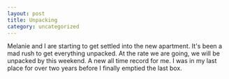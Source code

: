 ```yaml
---
layout: post
title: Unpacking
category: uncategorized
---
```


Melanie and I are starting to get settled into the new apartment.  It's been a mad rush to get everything unpacked.  At the rate we are going, we will be unpacked by this weekend.  A new all time record for me.  I was in my last place for over two years before I finally emptied the last box.
